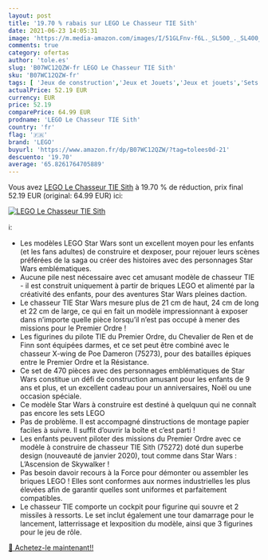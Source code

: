 ```yaml
---
layout: post
title: '19.70 % rabais sur LEGO Le Chasseur TIE Sith'
date: 2021-06-23 14:05:31
image: 'https://m.media-amazon.com/images/I/51GLFnv-f6L._SL500_._SL400_.jpg'
comments: true
category: ofertas
author: 'tole.es'
slug: 'B07WC12QZW-fr LEGO Le Chasseur TIE Sith'
sku: 'B07WC12QZW-fr'
tags: [ 'Jeux de construction','Jeux et Jouets','Jeux et jouets','Sets de jeux de construction','lego', ]
actualPrice: 52.19 EUR
currency: EUR
price: 52.19
comparePrice: 64.99 EUR
prodname: 'LEGO Le Chasseur TIE Sith'
country: 'fr'
flag: '🇫🇷'
brand: 'LEGO'
buyurl: 'https://www.amazon.fr/dp/B07WC12QZW/?tag=tolees0d-21'
descuento: '19.70'
average: '65.8261764705889'
---
```


Vous avez [LEGO Le Chasseur TIE Sith](https://www.amazon.fr/dp/B07WC12QZW/?tag=tolees0d-21)  à  19.70 % de réduction, prix final  52.19 EUR (original: 64.99 EUR) ici:

[![LEGO Le Chasseur TIE Sith](https://m.media-amazon.com/images/I/51GLFnv-f6L._SL500_._SL400_.jpg)](https://www.amazon.fr/dp/B07WC12QZW/?tag=tolees0d-21)

ℹ️:

- Les modèles LEGO Star Wars sont un excellent moyen pour les enfants (et les fans adultes) de construire et dexposer, pour rejouer leurs scènes préférées de la saga ou créer des histoires avec des personnages Star Wars emblématiques.
- Aucune pile nest nécessaire avec cet amusant modèle de chasseur TIE - il est construit uniquement à partir de briques LEGO et alimenté par la créativité des enfants, pour des aventures Star Wars pleines daction.
- Le chasseur TIE Star Wars mesure plus de 21 cm de haut, 24 cm de long et 22 cm de large, ce qui en fait un modèle impressionnant à exposer dans n’importe quelle pièce lorsqu’il n’est pas occupé à mener des missions pour le Premier Ordre !
- Les figurines du pilote TIE du Premier Ordre, du Chevalier de Ren et de Finn sont équipées darmes, et ce set peut être combiné avec le chasseur X-wing de Poe Dameron (75273), pour des batailles épiques entre le Premier Ordre et la Résistance.
- Ce set de 470 pièces avec des personnages emblématiques de Star Wars constitue un défi de construction amusant pour les enfants de 9 ans et plus, et un excellent cadeau pour un anniversaires, Noël ou une occasion spéciale.
- Ce modèle Star Wars à construire est destiné à quelquun qui ne connaît pas encore les sets LEGO
- Pas de problème. Il est accompagné dinstructions de montage papier faciles à suivre. Il suffit d’ouvrir la boîte et c’est parti !
- Les enfants peuvent piloter des missions du Premier Ordre avec ce modèle à construire de chasseur TIE Sith (75272) doté dun superbe design (nouveauté de janvier 2020), tout comme dans Star Wars : L’Ascension de Skywalker !
- Pas besoin davoir recours à la Force pour démonter ou assembler les briques LEGO ! Elles sont conformes aux normes industrielles les plus élevées afin de garantir quelles sont uniformes et parfaitement compatibles.
- Le chasseur TIE comporte un cockpit pour figurine qui souvre et 2 missiles à ressorts. Le set inclut également une tour damarrage pour le lancement, latterrissage et lexposition du modèle, ainsi que 3 figurines pour le jeu de rôle.

[🛒 Achetez-le maintenant!!](https://www.amazon.fr/dp/B07WC12QZW/?tag=tolees0d-21)
